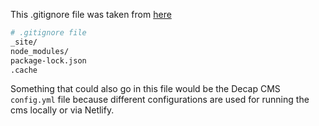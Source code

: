 This .gitignore file was taken from [here](https://github.com/11ty/eleventy-base-blog) 

```bash
# .gitignore file
_site/
node_modules/
package-lock.json
.cache
```
Something that could also go in this file would be the Decap CMS ```config.yml``` file because different configurations are used for running the cms locally or via Netlify.
